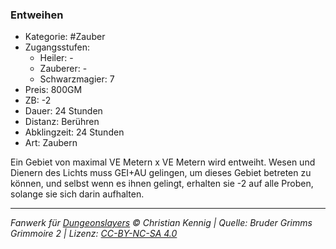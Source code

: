 ### Entweihen

- Kategorie: #Zauber
- Zugangsstufen:
  - Heiler: -
  - Zauberer: -
  - Schwarzmagier: 7
- Preis: 800GM
- ZB: -2
- Dauer: 24 Stunden
- Distanz: Berühren
- Abklingzeit: 24 Stunden
- Art: Zaubern



Ein Gebiet von maximal VE Metern x VE Metern wird entweiht. Wesen und Dienern des Lichts muss GEI+AU gelingen, um dieses Gebiet betreten zu können, und selbst wenn es ihnen gelingt, erhalten sie -2 auf alle Proben, solange sie sich darin aufhalten.

---

_Fanwerk für [Dungeonslayers](https://www.dungeonslayers.net/) © Christian Kennig | Quelle: Bruder Grimms Grimmoire 2 | Lizenz: [CC-BY-NC-SA 4.0](https://creativecommons.org/licenses/by-nc-sa/4.0/deed.de)_
